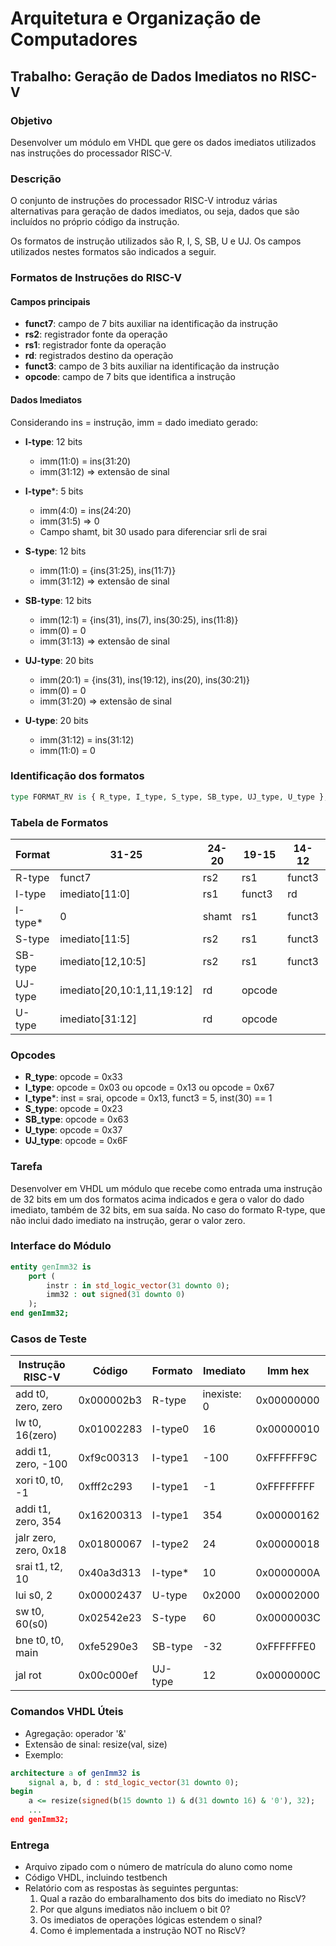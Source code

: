 # Arquitetura e Organização de Computadores
## Trabalho: Geração de Dados Imediatos no RISC-V

### Objetivo
Desenvolver um módulo em VHDL que gere os dados imediatos utilizados nas instruções do processador RISC-V.

### Descrição
O conjunto de instruções do processador RISC-V introduz várias alternativas para geração de dados imediatos, ou seja, dados que são incluídos no próprio código da instrução.

Os formatos de instrução utilizados são R, I, S, SB, U e UJ. Os campos utilizados nestes formatos são indicados a seguir.

### Formatos de Instruções do RISC-V

#### Campos principais

- **funct7**: campo de 7 bits auxiliar na identificação da instrução
- **rs2**: registrador fonte da operação
- **rs1**: registrador fonte da operação
- **rd**: registrados destino da operação
- **funct3**: campo de 3 bits auxiliar na identificação da instrução
- **opcode**: campo de 7 bits que identifica a instrução

#### Dados Imediatos

Considerando ins = instrução, imm = dado imediato gerado:

- **I-type**: 12 bits
  - imm(11:0) = ins(31:20)
  - imm(31:12) => extensão de sinal

- **I-type***: 5 bits
  - imm(4:0) = ins(24:20)
  - imm(31:5) => 0
  - Campo shamt, bit 30 usado para diferenciar srli de srai

- **S-type**: 12 bits
  - imm(11:0) = {ins(31:25), ins(11:7)}
  - imm(31:12) => extensão de sinal

- **SB-type**: 12 bits
  - imm(12:1) = {ins(31), ins(7), ins(30:25), ins(11:8)}
  - imm(0) = 0
  - imm(31:13) => extensão de sinal

- **UJ-type**: 20 bits
  - imm(20:1) = {ins(31), ins(19:12), ins(20), ins(30:21)}
  - imm(0) = 0
  - imm(31:20) => extensão de sinal

- **U-type**: 20 bits
  - imm(31:12) = ins(31:12)
  - imm(11:0) = 0

### Identificação dos formatos

```vhdl
type FORMAT_RV is { R_type, I_type, S_type, SB_type, UJ_type, U_type };
```

### Tabela de Formatos

| Format  | 31-25 | 24-20 | 19-15 | 14-12 | 11-7 | 6-0 |
|---------|-------|-------|-------|--------|-------|-----|
| R-type  | funct7| rs2   | rs1   | funct3 | rd    | opcode |
| I-type  | imediato[11:0]| rs1   | funct3 | rd    | opcode |
| I-type* | 0     | shamt | rs1   | funct3 | rd    | opcode |
| S-type  | imediato[11:5]| rs2   | rs1   | funct3 | imediato[4:0] | opcode |
| SB-type | imediato[12,10:5]| rs2 | rs1   | funct3 | imediato[4:1,11] | opcode |
| UJ-type | imediato[20,10:1,11,19:12]| rd | opcode |
| U-type  | imediato[31:12]| rd    | opcode |

### Opcodes

- **R_type**: opcode = 0x33
- **I_type**: opcode = 0x03 ou opcode = 0x13 ou opcode = 0x67
- **I_type***: inst = srai, opcode = 0x13, funct3 = 5, inst(30) == 1
- **S_type**: opcode = 0x23
- **SB_type**: opcode = 0x63
- **U_type**: opcode = 0x37
- **UJ_type**: opcode = 0x6F

### Tarefa

Desenvolver em VHDL um módulo que recebe como entrada uma instrução de 32 bits em um dos formatos acima indicados e gera o valor do dado imediato, também de 32 bits, em sua saída. No caso do formato R-type, que não inclui dado imediato na instrução, gerar o valor zero.

### Interface do Módulo

```vhdl
entity genImm32 is
    port (
        instr : in std_logic_vector(31 downto 0);
        imm32 : out signed(31 downto 0)
    );
end genImm32;
```

### Casos de Teste

| Instrução RISC-V | Código | Formato | Imediato | Imm hex |
|------------------|--------|---------|-----------|----------|
| add t0, zero, zero | 0x000002b3 | R-type | inexiste: 0 | 0x00000000 |
| lw t0, 16(zero) | 0x01002283 | I-type0 | 16 | 0x00000010 |
| addi t1, zero, -100 | 0xf9c00313 | I-type1 | -100 | 0xFFFFFF9C |
| xori t0, t0, -1 | 0xfff2c293 | I-type1 | -1 | 0xFFFFFFFF |
| addi t1, zero, 354 | 0x16200313 | I-type1 | 354 | 0x00000162 |
| jalr zero, zero, 0x18 | 0x01800067 | I-type2 | 24 | 0x00000018 |
| srai t1, t2, 10 | 0x40a3d313 | I-type* | 10 | 0x0000000A |
| lui s0, 2 | 0x00002437 | U-type | 0x2000 | 0x00002000 |
| sw t0, 60(s0) | 0x02542e23 | S-type | 60 | 0x0000003C |
| bne t0, t0, main | 0xfe5290e3 | SB-type | -32 | 0xFFFFFFE0 |
| jal rot | 0x00c000ef | UJ-type | 12 | 0x0000000C |

### Comandos VHDL Úteis

- Agregação: operador '&'
- Extensão de sinal: resize(val, size)
- Exemplo:
```vhdl
architecture a of genImm32 is
    signal a, b, d : std_logic_vector(31 downto 0);
begin
    a <= resize(signed(b(15 downto 1) & d(31 downto 16) & '0'), 32);
    ...
end genImm32;
```

### Entrega

- Arquivo zipado com o número de matrícula do aluno como nome
- Código VHDL, incluindo testbench
- Relatório com as respostas às seguintes perguntas:
  1. Qual a razão do embaralhamento dos bits do imediato no RiscV?
  2. Por que alguns imediatos não incluem o bit 0?
  3. Os imediatos de operações lógicas estendem o sinal?
  4. Como é implementada a instrução NOT no RiscV?